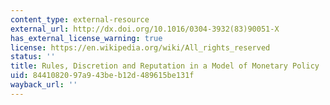 ```yaml
---
content_type: external-resource
external_url: http://dx.doi.org/10.1016/0304-3932(83)90051-X
has_external_license_warning: true
license: https://en.wikipedia.org/wiki/All_rights_reserved
status: ''
title: Rules, Discretion and Reputation in a Model of Monetary Policy
uid: 84410820-97a9-43be-b12d-489615be131f
wayback_url: ''
---
```

